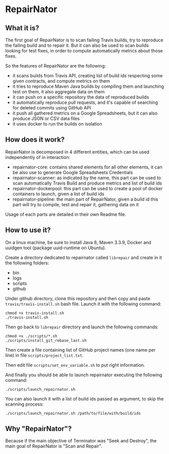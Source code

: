 # RepairNator

## What it is?

The first goal of RepairNator is to scan failing Travis builds, try to reproduce the failing build and to repair it. 
But it can also be used to scan builds looking for test fixes, in order to compute automatically metrics about those fixes. 

So the features of RepairNator are the following:
  - it scans builds from Travis API, creating list of build ids respecting some given contracts, and compute metrics on them
  - it tries to reproduce Maven Java builds by compiling them and launching test on them, it also aggregate data on them
  - it can push on a specific repository the data of reproduced builds
  - it automatically reproduce pull requests, and it's capable of searching for deleted commits using GitHub API
  - it push all gathered metrics on a Google Spreadsheets, but it can also produce JSON or CSV data files
  - it uses docker to run the builds on isolation

## How does it work?

RepairNator is decomposed in 4 different entities, which can be used independently of in interaction: 
  - repairnator-core: contains shared elements for all other elements, it can be also use to generate Google Spreadsheets Credentials
  - repairnator-scanner: as indicated by the name, this part can be used to scan automatically Travis Build and produce metrics and list of build ids
  - repairnator-dockerpool: this part can be used to create a pool of docker containers to launch, given a list of build ids
  - repairnator-pipeline: the main part of RepairNator, given a build id this part will try to compile, test and repair it, gathering data on it
  
Usage of each parts are detailed in their own Readme file.
   
## How to use it?

On a linux machine, be sure to install Java 8, Maven 3.3.9, Docker and uuidgen tool (package uuid-runtime on Ubuntu).

Create a directory dedicated to repairnator called `librepair` and create in it the following folders:
  - bin
  - logs
  - scripts
  - github
  
Under github directory, clone this repository and then copy and paste `travis/travis-install.sh` bash file.
Launch it with the following command:

```
chmod +x travis-install.sh
./travis-install.sh
```

Then go back to `librepair` directory and launch the following commands:
```
chmod +x ./scripts/*.sh
./scripts/install_git_rebase_last.sh
```

Then create a file containing list of GitHub project names (one name per line) in file `scripts/project_list.txt`.

Then edit file `scripts/set_env_variable.sh` to put right information.

And finally you should be able to launch repairnator executing the following command:

```
./scripts/launch_repairnator.sh
```

You can also launch it with a list of build ids passed as argument, to skip the scanning process: 

```
./scripts/launch_repairnator.sh /path/to/file/with/build/ids
```



## Why "RepairNator"?
Because if the main objective of Terminator was "Seek and Destroy", the main goal of RepairNator is "Scan and Repair".